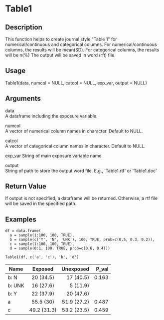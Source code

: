 # Table1
## Description
This function helps to create journal style "Table 1" for numerical/continuous and categorical columns. 
For numerical/continuous columns, the results will be mean(SD).
For categorical columns, the results will be n(%) 
The output will be saved in word (rft) file.

## Usage
Table1(data, numcol = NULL, catcol = NULL, exp_var, output = NULL)

## Arguments
data	
A dataframe including the exposure variable.

numcol	
A vector of numerical column names in character. Default to NULL.

catcol	
A vector of categorical column names in character. Default to NULL.

exp_var	
String of main exposure variable name

output	
String of path to store the output word file. E.g., 'Table1.rtf' or 'Table1.doc'

## Return Value
If output is not specified, a dataframe will be returned. Otherwise, a rtf file will be saved in the specified path.

## Examples
```
df = data.frame(
  a = sample(1:100, 100, TRUE),
  b = sample(c('Y', 'N', 'UNK'), 100, TRUE, prob=c(0.5, 0.3, 0.2)),
  c = sample(1:100, 100, TRUE),
  d = sample(0:1, 100, TRUE, prob=c(0.6, 0.4)))

Table1(df, c('a', 'c'), 'b', 'd')
```

| Name        | Exposed           | Unexposed  | P_val
| ------------- |:-------------:| -----:|-----------:|
| b: N  | 20 (34.5)  | 17 (40.5) | 0.163 |
| b: UNK  | 16 (27.6)  |  5 (11.9) ||
|   b: Y  | 22 (37.9)  | 20 (47.6) ||
|      a  | 55.5 (30) | 51.9 (27.2) |0.487|
|      c | 49.2 (31.3) | 53.2 (23.5) |0.459|

